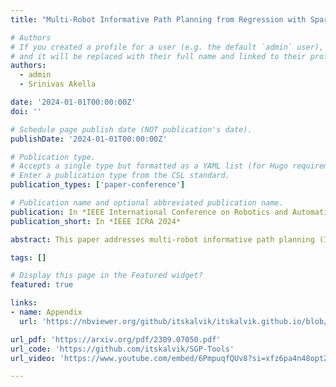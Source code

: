 ```yaml
---
title: "Multi-Robot Informative Path Planning from Regression with Sparse Gaussian Processes"

# Authors
# If you created a profile for a user (e.g. the default `admin` user), write the username (folder name) here
# and it will be replaced with their full name and linked to their profile.
authors:
  - admin
  - Srinivas Akella

date: '2024-01-01T00:00:00Z'
doi: ''

# Schedule page publish date (NOT publication's date).
publishDate: '2024-01-01T00:00:00Z'

# Publication type.
# Accepts a single type but formatted as a YAML list (for Hugo requirements).
# Enter a publication type from the CSL standard.
publication_types: ['paper-conference']

# Publication name and optional abbreviated publication name.
publication: In *IEEE International Conference on Robotics and Automation (IEEE ICRA 2024)*
publication_short: In *IEEE ICRA 2024*

abstract: This paper addresses multi-robot informative path planning (IPP) for environmental monitoring.  The problem involves determining informative regions in the environment that should be visited by robots to gather the most information about the environment. We propose an efficient sparse Gaussian process-based approach that uses gradient descent to optimize paths in continuous environments. Our approach efficiently scales to both spatially and spatio-temporally correlated environments. Moreover, our approach can simultaneously optimize the informative paths while accounting for routing constraints, such as a distance budget and limits on the robot's velocity and acceleration. Our approach can be used for IPP with both discrete and continuous sensing robots, with point and non-point field-of-view sensing shapes, and for both single and multi-robot IPP. We demonstrate that the proposed approach is fast and accurate on real-world data.

tags: []

# Display this page in the Featured widget?
featured: true

links:
- name: Appendix
  url: 'https://nbviewer.org/github/itskalvik/itskalvik.github.io/blob/gh-pages/assets/SGP_IPP_APP.pdf'

url_pdf: 'https://arxiv.org/pdf/2309.07050.pdf'
url_code: 'https://github.com/itskalvik/SGP-Tools'
url_video: 'https://www.youtube.com/embed/6PmpuqfQUv8?si=xfz6pa4n48optZ1P'

---
```

